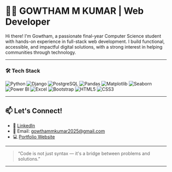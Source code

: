 # 👨‍💻 GOWTHAM M KUMAR | Web Developer 

Hi there! I'm Gowtham, a passionate final-year Computer Science student with hands-on experience in full-stack web development. I build functional, accessible, and impactful digital solutions, with a strong interest in helping communities through technology. 

---

### 🛠️ Tech Stack 

![Python](https://img.shields.io/badge/Python-3670A0?style=for-the-badge&logo=python&logoColor=white)
![Django](https://img.shields.io/badge/Django-092E20?style=for-the-badge&logo=django&logoColor=white)
![PostgreSQL](https://img.shields.io/badge/PostgreSQL-336791?style=for-the-badge&logo=postgresql&logoColor=white)
![Pandas](https://img.shields.io/badge/Pandas-150458?style=for-the-badge&logo=pandas&logoColor=white)
![Matplotlib](https://img.shields.io/badge/Matplotlib-007ACC?style=for-the-badge&logo=plotly&logoColor=white)
![Seaborn](https://img.shields.io/badge/Seaborn-43B02A?style=for-the-badge&logo=python&logoColor=white)
![Power BI](https://img.shields.io/badge/PowerBI-F2C811?style=for-the-badge&logo=powerbi&logoColor=black)
![Excel](https://img.shields.io/badge/Excel-217346?style=for-the-badge&logo=microsoft-excel&logoColor=white)
![Bootstrap](https://img.shields.io/badge/Bootstrap-563D7C?style=for-the-badge&logo=bootstrap&logoColor=white)
![HTML5](https://img.shields.io/badge/HTML5-E34F26?style=for-the-badge&logo=html5&logoColor=white)
![CSS3](https://img.shields.io/badge/CSS3-1572B6?style=for-the-badge&logo=css3&logoColor=white)

---

## 📫 Let's Connect!

- 💼 [LinkedIn](https://www.linkedin.com/in/gowtham-m-kumar-b4b20a374/)
- 📧 Email: gowthammkumar2025@gmail.com
- 💻 [Portfolio Website](https://gwtm.pythonanywhere.com/)

---

> “Code is not just syntax — it's a bridge between problems and solutions.”

---


